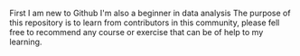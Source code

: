 First I am new to Github I'm also a beginner in data analysis
The purpose of this repository is to learn from contributors in this community, please fell free to recommend any course or exercise that can be of help to my learning.
